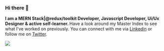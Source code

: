 ### Hi there 👋

<strong> I am a MERN Stack|@redux/toolkit Developer, Javascript Developer, Ui/Ux Designer & active self-learner. </strong>Have a look around my Master Index to see what I've worked on previously. You can connect with me via [Linkedin](https://www.linkedin.com/in/oreolnoumodong/) or follow me on [Twitter](https://twitter.com/JuniorOreol). </strong>

<a href="https://github.com/noutijo">
  <img align="center" src="https://github-readme-stats.vercel.app/api/top-langs/?username=boutijo&theme=light&hide_langs_below=1" />
</a>

<!--
**noutijo/noutijo** is a ✨ _special_ ✨ repository because its `README.md` (this file) appears on your GitHub profile.

Here are some ideas to get you started:

- 🔭 I’m currently working on ...
- 🌱 I’m currently learning ...
- 👯 I’m looking to collaborate on ...
- 🤔 I’m looking for help with ...
- 💬 Ask me about ...
- 📫 How to reach me: ...
- 😄 Pronouns: ...
- ⚡ Fun fact: ...
-->
